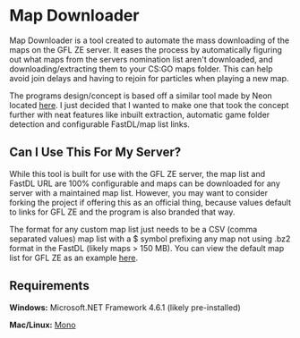 # Map Downloader

Map Downloader is a tool created to automate the mass downloading of the maps on the GFL ZE server. It eases the process by automatically figuring out what maps from the servers nomination list aren't downloaded, and downloading/extracting them to your CS:GO maps folder. This can help avoid join delays and having to rejoin for particles when playing a new map.

The programs design/concept is based off a similar tool made by Neon located [here](https://unloze.com/threads/cs-s-ze-map-pack.396/). I just decided that I wanted to make one that took the concept further with neat features like inbuilt extraction, automatic game folder detection and configurable FastDL/map list links.

## Can I Use This For My Server?

While this tool is built for use with the GFL ZE server, the map list and FastDL URL are 100% configurable and maps can be downloaded for any server with a maintained map list. However, you may want to consider forking the project if offering this as an official thing, because values default to links for GFL ZE and the program is also branded that way.

The format for any custom map list just needs to be a CSV (comma separated values) map list with a $ symbol prefixing any map not using .bz2 format in the FastDL (likely maps > 150 MB). You can view the default map list for GFL ZE as an example [here](https://raw.githubusercontent.com/Vauff/MapDownloader/master/maps.csv).

## Requirements

**Windows:** Microsoft.NET Framework 4.6.1 (likely pre-installed)

**Mac/Linux:** [Mono](https://www.mono-project.com/)